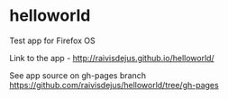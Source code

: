 helloworld
==========

Test app for Firefox OS 

Link to the app - http://raivisdejus.github.io/helloworld/

See app source on gh-pages branch https://github.com/raivisdejus/helloworld/tree/gh-pages